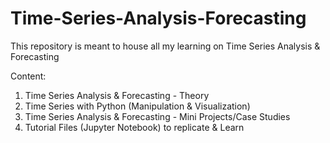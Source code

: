 # Time-Series-Analysis-Forecasting

This repository is meant to house all my learning on Time Series Analysis & Forecasting

Content:

1. Time Series Analysis & Forecasting - Theory
2. Time Series with Python (Manipulation & Visualization)
3. Time Series Analysis & Forecasting - Mini Projects/Case Studies
4. Tutorial Files (Jupyter Notebook) to replicate & Learn 
